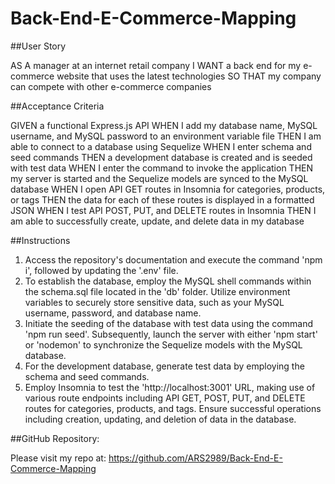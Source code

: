 # Back-End-E-Commerce-Mapping

##User Story

AS A manager at an internet retail company
I WANT a back end for my e-commerce website that uses the latest technologies
SO THAT my company can compete with other e-commerce companies


##Acceptance Criteria

GIVEN a functional Express.js API
WHEN I add my database name, MySQL username, and MySQL password to an environment variable file
THEN I am able to connect to a database using Sequelize
WHEN I enter schema and seed commands
THEN a development database is created and is seeded with test data
WHEN I enter the command to invoke the application
THEN my server is started and the Sequelize models are synced to the MySQL database
WHEN I open API GET routes in Insomnia for categories, products, or tags
THEN the data for each of these routes is displayed in a formatted JSON
WHEN I test API POST, PUT, and DELETE routes in Insomnia
THEN I am able to successfully create, update, and delete data in my database

##Instructions

1. Access the repository's documentation and execute the command 'npm i', followed by updating the '.env' file.
2. To establish the database, employ the MySQL shell commands within the schema.sql file located in the 'db' folder. Utilize environment variables to securely store sensitive data, such as your MySQL username, password, and database name.
3. Initiate the seeding of the database with test data using the command 'npm run seed'. Subsequently, launch the server with either 'npm start' or 'nodemon' to synchronize the Sequelize models with the MySQL database.
4. For the development database, generate test data by employing the schema and seed commands.
5. Employ Insomnia to test the 'http://localhost:3001' URL, making use of various route endpoints including API GET, POST, PUT, and DELETE routes for categories, products, and tags. Ensure successful operations including creation, updating, and deletion of data in the database.

##GitHub Repository:

Please visit my repo at: https://github.com/ARS2989/Back-End-E-Commerce-Mapping